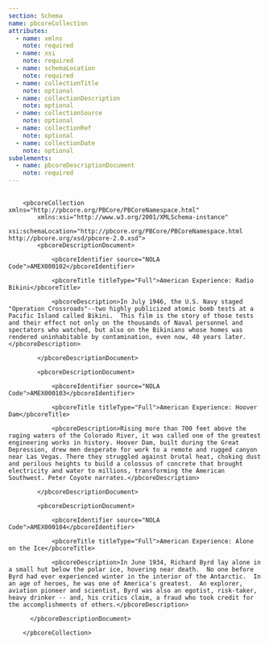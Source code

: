 ```yaml
---
section: Schema
name: pbcoreCollection
attributes:
  - name: xmlns
    note: required
  - name: xsi
    note: required
  - name: schemaLocation
    note: required
  - name: collectionTitle
    note: optional
  - name: collectionDescription
    note: optional
  - name: collectionSource
    note: optional
  - name: collectionRef
    note: optional
  - name: collectionDate
    note: optional
subelements:
  - name: pbcoreDescriptionDocument
    note: required
---
```

<pre>
  <code>
    &lt;pbcoreCollection xmlns=&quot;http://pbcore.org/PBCore/PBCoreNamespace.html&quot;
        xmlns:xsi=&quot;http://www.w3.org/2001/XMLSchema-instance&quot;
        xsi:schemaLocation=&quot;http://pbcore.org/PBCore/PBCoreNamespace.html http://pbcore.org/xsd/pbcore-2.0.xsd&quot;&gt;
        &lt;pbcoreDescriptionDocument&gt;<br>
            &lt;pbcoreIdentifier source=&quot;NOLA Code&quot;&gt;AMEX000102&lt;/pbcoreIdentifier&gt;<br>
            &lt;pbcoreTitle titleType=&quot;Full&quot;&gt;American Experience: Radio Bikini&lt;/pbcoreTitle&gt;<br>
            &lt;pbcoreDescription&gt;In July 1946, the U.S. Navy staged &quot;Operation Crossroads&quot;--two highly publicized atomic bomb tests at a Pacific Island called Bikini.  This film is the story of those tests and their effect not only on the thousands of Naval personnel and spectators who watched, but also on the Bikinians whose homes was rendered uninhabitable by contamination, even now, 40 years later.&lt;/pbcoreDescription&gt;<br>
        &lt;/pbcoreDescriptionDocument&gt;<br>
        &lt;pbcoreDescriptionDocument&gt;<br>
            &lt;pbcoreIdentifier source=&quot;NOLA Code&quot;&gt;AMEX000103&lt;/pbcoreIdentifier&gt;<br>
            &lt;pbcoreTitle titleType=&quot;Full&quot;&gt;American Experience: Hoover Dam&lt;/pbcoreTitle&gt;<br>
            &lt;pbcoreDescription&gt;Rising more than 700 feet above the raging waters of the Colorado River, it was called one of the greatest engineering works in history. Hoover Dam, built during the Great Depression, drew men desperate for work to a remote and rugged canyon near Las Vegas. There they struggled against brutal heat, choking dust and perilous heights to build a colossus of concrete that brought electricity and water to millions, transforming the American Southwest. Peter Coyote narrates.&lt;/pbcoreDescription&gt;<br>
        &lt;/pbcoreDescriptionDocument&gt;<br>
        &lt;pbcoreDescriptionDocument&gt;<br>
            &lt;pbcoreIdentifier source=&quot;NOLA Code&quot;&gt;AMEX000104&lt;/pbcoreIdentifier&gt;<br>
            &lt;pbcoreTitle titleType=&quot;Full&quot;&gt;American Experience: Alone on the Ice&lt;/pbcoreTitle&gt;<br>
            &lt;pbcoreDescription&gt;In June 1934, Richard Byrd lay alone in a small hut below the polar ice, hovering near death.  No one before Byrd had ever experienced winter in the interior of the Antarctic.  In an age of heroes, he was one of America's greatest.  An explorer, aviation pioneer and scientist, Byrd was also an egotist, risk-taker, heavy drinker -- and, his critics claim, a fraud who took credit for the accomplishments of others.&lt;/pbcoreDescription&gt;<br>
      &lt;/pbcoreDescriptionDocument&gt;<br>
    &lt;/pbcoreCollection&gt;<br>
  </code>
</pre>
